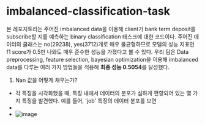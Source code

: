 # imbalanced-classification-task

본 레포지토리는 주어진 imbalanced data을 이용해 client가 bank term deposit를 subscribe할 지를 예측하는 binary classification 태스크에 대한 코드이다. 주어진 데이터의 클래스는 no(29238), yes(3712)개로 매우 불균형하므로 모델의 성능 지표인 f1 score가 0.5만 나와도 매우 준수한 성능을 가졌다고 볼 수 있다. 우리 팀은 Data preprocessing, feature selection, bayesian optimization을 이용해 imbalanced data를 다루는 여러 가지 방법들을 적용해 **최종 성능 0.5054**를 달성했다. 

1. Nan 값을 어떻게 채우는가?
- 각 특징을 시각화했을 때, 특징 내에서 데이터의 분포가 심하게 편향되어 있는 몇 가지 특징을 발견했다. 예를 들어, 'job' 특징의 데이터 분포를 보면
-
- ![image](https://github.com/user-attachments/assets/4f99fbac-bddb-419c-9448-b4d762e3551a)




